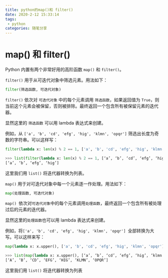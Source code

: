 ```yaml
---
title: python的map()和 filter()
date: 2020-2-12 15:33:14
tags:
 - python
categories: 随笔分享
---
```


# map() 和 filter()

Python 内置有两个非常好用的高阶函数 `map()` 和 `filter()`。

`filter()` 用于从可迭代对象中筛选元素。用法如下：

```python
filter(筛选函数, 可迭代对象)
```

`filter()` 依次对 `可迭代对象` 中的每个元素调用 `筛选函数`，如果返回值为 `True`，则当前这个元素会被保留，否则被排除。最终返回一个包含所有被保留元素的迭代器。

显然这里的 `筛选函数` 可以用 lambda 表达式来创建。

例如，从 `['a', 'b', 'cd', 'efg', 'hig', 'klmn', 'opqr']` 筛选出长度为奇数的字符串。可以这样写：

```python
filter(lambda x: len(x) % 2 == 1, ['a', 'b', 'cd', 'efg', 'hig', 'klmn', 'opqr'])
```

```python
>>> list(filter(lambda x: len(x) % 2 == 1, [‘a’, ‘b’, ‘cd’, ‘efg’, ‘hig’, ‘klmn’, ‘opqr’]))
[‘a’, ‘b’, ‘efg’, ‘hig’]
```

这里我们用 `list()` 将迭代器转换为列表。



`map()` 用于对可迭代对象中每一个元素逐一作处理。用法如下：

```python
map(处理函数, 可迭代对象)
```

`map() `依次对`可迭代对象`中的每个元素调用`处理函数`，最终返回一个包含所有被处理过后的元素的迭代器。

显然这里的`处理函数`也可以用 lambda 表达式来创建。

例如，将`['a', 'b', 'cd', 'efg', 'hig', 'klmn', 'opqr'] `全部转换为大写。可以这样来写：

```python
map(lambda x: x.upper(), ['a', 'b', 'cd', 'efg', 'hig', 'klmn', 'opqr'])
```

```python
>>> list(map(lambda x: x.upper(), [‘a’, ‘b’, ‘cd’, ‘efg’, ‘hig’, ‘klmn’, ‘opqr’]))
[‘A’, ‘B’, ‘CD’, ‘EFG’, ‘HIG’, ‘KLMN’, ‘OPQR’]
```

这里我们用 `list()` 将迭代器转换为列表

